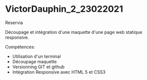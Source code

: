 # VictorDauphin_2_23022021
Reservia

Découpage et intégration d'une maquette d'une page web statique responsive.

Compétences:
- Utilisation d'un terminal
- Découpage maquette
- Versionning GIT et github
- Intégration Responsive avec HTML 5 et CSS3
